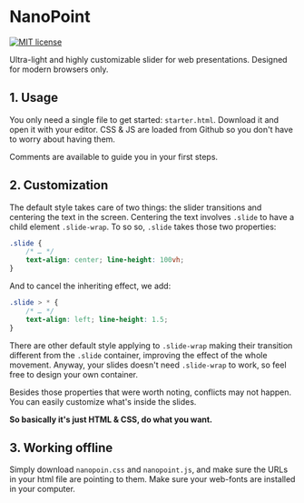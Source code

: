 # NanoPoint
[![MIT license](https://img.shields.io/badge/license-MIT-yellow.svg?style=flat-square)](https://opensource.org/licenses/MIT)

Ultra-light and highly customizable slider for web presentations. Designed for modern browsers only.

## 1. Usage
You only need a single file to get started: `starter.html`. Download it and open it with your editor.
CSS & JS are loaded from Github so you don't have to worry about having them.

Comments are available to guide you in your first steps.

## 2. Customization
The default style takes care of two things: the slider transitions and centering the text in the screen.
Centering the text involves `.slide` to have a child element `.slide-wrap`. To so so, `.slide` takes those two properties:

```css
.slide {
    /* … */
    text-align: center; line-height: 100vh;
}
```

And to cancel the inheriting effect, we add:

```css
.slide > * {
    /* … */
    text-align: left; line-height: 1.5;
}
```

There are other default style applying to `.slide-wrap` making their transition different from the `.slide` container, improving the effect of the whole movement. Anyway, your slides doesn't need `.slide-wrap` to work, so feel free to design your own container.

Besides those properties that were worth noting, conflicts may not happen. You can easily customize what's inside the slides.

**So basically it's just HTML & CSS, do what you want.**


## 3. Working offline
Simply download `nanopoin.css` and `nanopoint.js`, and make sure the URLs in your html file are pointing to them. Make sure your web-fonts are installed in your computer.
